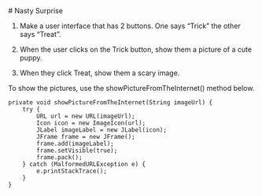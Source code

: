 <body>
<div id="wrap">
<div id="main">
<div id="header">

</div>
<div id="moduleIndex">
# Nasty Surprise




1. Make a user interface that has 2 buttons. One says “Trick” the other says “Treat”. 

2. When the user clicks on the Trick button, show them a picture of a cute puppy. 

3. When they click Treat, show them a scary image.

To show the pictures, use the showPictureFromTheInternet() method below.
 

```
private void showPictureFromTheInternet(String imageUrl) {
    try {
        URL url = new URL(imageUrl);
        Icon icon = new ImageIcon(url);
        JLabel imageLabel = new JLabel(icon);
        JFrame frame = new JFrame();
        frame.add(imageLabel);
        frame.setVisible(true);
        frame.pack();
    } catch (MalformedURLException e) {
        e.printStackTrace();
    }
}
```
</div>
</div>
</div>
<div id="footer">

</div>
</body>